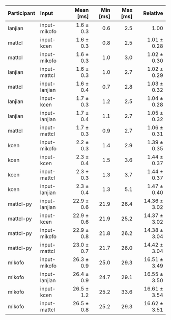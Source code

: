 | Participant | Input | Mean [ms] | Min [ms] | Max [ms] | Relative |
|:---|:---|---:|---:|---:|---:|
| lanjian | input-mikofo | 1.6 ± 0.3 | 0.6 | 2.5 | 1.00 |
| mattcl | input-kcen | 1.6 ± 0.3 | 0.8 | 2.5 | 1.01 ± 0.28 |
| mattcl | input-mikofo | 1.6 ± 0.3 | 1.0 | 3.0 | 1.02 ± 0.30 |
| lanjian | input-mattcl | 1.6 ± 0.3 | 1.0 | 2.7 | 1.02 ± 0.29 |
| mattcl | input-lanjian | 1.6 ± 0.4 | 0.7 | 2.8 | 1.03 ± 0.32 |
| lanjian | input-kcen | 1.7 ± 0.3 | 1.2 | 2.5 | 1.04 ± 0.28 |
| lanjian | input-lanjian | 1.7 ± 0.4 | 1.1 | 2.7 | 1.05 ± 0.32 |
| mattcl | input-mattcl | 1.7 ± 0.3 | 0.9 | 2.7 | 1.06 ± 0.31 |
| kcen | input-mikofo | 2.2 ± 0.3 | 1.4 | 2.9 | 1.39 ± 0.35 |
| kcen | input-kcen | 2.3 ± 0.4 | 1.5 | 3.6 | 1.44 ± 0.37 |
| kcen | input-mattcl | 2.3 ± 0.3 | 1.3 | 3.7 | 1.44 ± 0.37 |
| kcen | input-lanjian | 2.3 ± 0.4 | 1.3 | 5.1 | 1.47 ± 0.40 |
| mattcl-py | input-lanjian | 22.9 ± 0.6 | 21.9 | 26.4 | 14.36 ± 3.02 |
| mattcl-py | input-kcen | 22.9 ± 0.6 | 21.9 | 25.2 | 14.37 ± 3.02 |
| mattcl-py | input-mikofo | 22.9 ± 0.8 | 21.8 | 26.2 | 14.38 ± 3.04 |
| mattcl-py | input-mattcl | 23.0 ± 0.7 | 21.7 | 26.0 | 14.42 ± 3.04 |
| mikofo | input-mikofo | 26.3 ± 0.9 | 25.0 | 29.3 | 16.51 ± 3.49 |
| mikofo | input-lanjian | 26.4 ± 0.9 | 24.7 | 29.1 | 16.55 ± 3.50 |
| mikofo | input-kcen | 26.5 ± 1.2 | 25.2 | 33.6 | 16.61 ± 3.54 |
| mikofo | input-mattcl | 26.5 ± 0.8 | 25.2 | 29.3 | 16.62 ± 3.51 |
